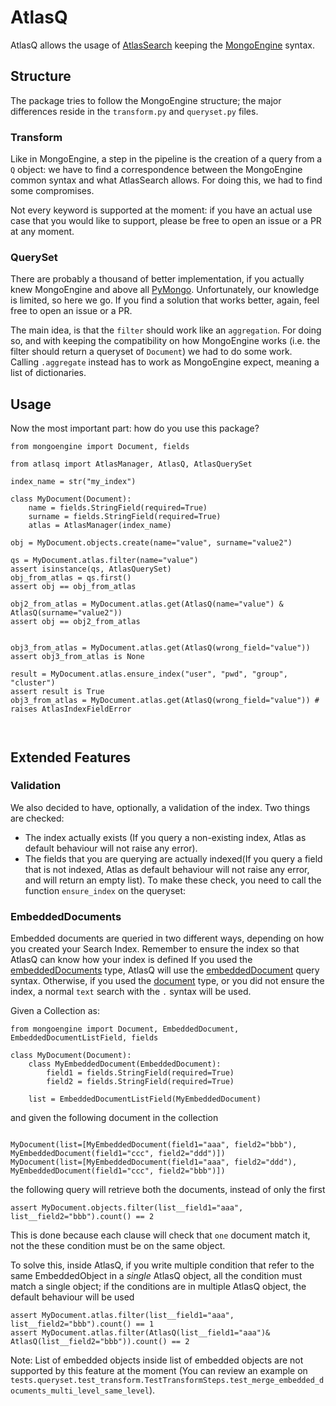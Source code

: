 # AtlasQ
AtlasQ allows the usage of [AtlasSearch](https://www.mongodb.com/docs/atlas/atlas-search/) keeping the [MongoEngine](https://github.com/MongoEngine/mongoengine) syntax.

## Structure
The package tries to follow the MongoEngine structure;
the major differences reside in the `transform.py` and `queryset.py` files. 

### Transform
Like in MongoEngine, a step in the pipeline is the creation of a query from a `Q` object: 
we have to find a correspondence between the MongoEngine common syntax and what AtlasSearch allows.
For doing this, we had to find some compromises.

Not every keyword is supported at the moment: if you have an actual use case that you would like to support,
please be free to open an issue or a PR at any moment.

### QuerySet
There are probably a thousand of better implementation, if you actually knew MongoEngine and above all [PyMongo](https://pymongo.readthedocs.io/en/stable/).
Unfortunately, our knowledge is limited, so here we go. If you find a solution that works better, again, feel free to open an issue or a PR.

The main idea, is that the `filter` should work like an `aggregation`. 
For doing so, and with keeping the compatibility on how MongoEngine works (i.e. the filter should return a queryset of `Document`) we had to do some work.  
Calling `.aggregate` instead has to work as MongoEngine expect, meaning a list of dictionaries. 



## Usage
Now the most important part: how do you use this package?


```python3
from mongoengine import Document, fields

from atlasq import AtlasManager, AtlasQ, AtlasQuerySet

index_name = str("my_index")

class MyDocument(Document):
    name = fields.StringField(required=True)
    surname = fields.StringField(required=True)
    atlas = AtlasManager(index_name)

obj = MyDocument.objects.create(name="value", surname="value2")

qs = MyDocument.atlas.filter(name="value")
assert isinstance(qs, AtlasQuerySet)
obj_from_atlas = qs.first()
assert obj == obj_from_atlas

obj2_from_atlas = MyDocument.atlas.get(AtlasQ(name="value") & AtlasQ(surname="value2"))
assert obj == obj2_from_atlas


obj3_from_atlas = MyDocument.atlas.get(AtlasQ(wrong_field="value"))
assert obj3_from_atlas is None

result = MyDocument.atlas.ensure_index("user", "pwd", "group", "cluster")
assert result is True
obj3_from_atlas = MyDocument.atlas.get(AtlasQ(wrong_field="value")) # raises AtlasIndexFieldError



```

##  Extended Features

### Validation
We also decided to have, optionally, a validation of the index.
Two things are checked:
- The index actually exists (If you query a non-existing index, Atlas as default behaviour will not raise any error).
- The fields that you are querying are actually indexed(If you query a field that is not indexed, Atlas as default behaviour will not raise any error, and will return an empty list).
To make these check, you need to call the function `ensure_index` on the queryset:

### EmbeddedDocuments
Embedded documents are queried in two different ways, depending on how you created your Search Index.
Remember to ensure the index so that AtlasQ can know how your index is defined
If you used the [embeddedDocuments](https://www.mongodb.com/docs/atlas/atlas-search/define-field-mappings/#std-label-bson-data-types-embedded-documents) type, AtlasQ will use the [embeddedDocument](https://www.mongodb.com/docs/atlas/atlas-search/embedded-document/) query syntax.
Otherwise, if you used the [document](https://www.mongodb.com/docs/atlas/atlas-search/define-field-mappings/#document) type, or you did not ensure the index, a normal `text` search with the `.` syntax will be used.

Given a Collection as:
```python3
from mongoengine import Document, EmbeddedDocument, EmbeddedDocumentListField, fields

class MyDocument(Document):
    class MyEmbeddedDocument(EmbeddedDocument):
        field1 = fields.StringField(required=True)
        field2 = fields.StringField(required=True)
    
    list = EmbeddedDocumentListField(MyEmbeddedDocument)    

```
and given the following document in the collection
```python3

MyDocument(list=[MyEmbeddedDocument(field1="aaa", field2="bbb"), MyEmbeddedDocument(field1="ccc", field2="ddd")])
MyDocument(list=[MyEmbeddedDocument(field1="aaa", field2="ddd"), MyEmbeddedDocument(field1="ccc", field2="bbb")])
```
the following query will retrieve both the documents, instead of only the first
```python3
assert MyDocument.objects.filter(list__field1="aaa", list__field2="bbb").count() == 2

```
This is done because each clause will check that `one` document match it, not the these condition must be on the same object.

To solve this, inside AtlasQ, if you write multiple condition that refer to the same EmbeddedObject in a *single* AtlasQ
object, all the condition must match a single object; if the conditions are in multiple AtlasQ object, the default behaviour will be used

```python3
assert MyDocument.atlas.filter(list__field1="aaa", list__field2="bbb").count() == 1
assert MyDocument.atlas.filter(AtlasQ(list__field1="aaa")& AtlasQ(list__field2="bbb")).count() == 2
```

Note: List of embedded objects inside list of embedded objects are not supported by this feature at the moment (You can review an example on `tests.queryset.test_transform.TestTransformSteps.test_merge_embedded_documents_multi_level_same_level`).
